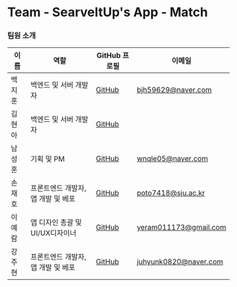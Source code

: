 # Team - SearveItUp's App - Match

### 팀원 소개

| 이름   | 역할                               | GitHub 프로필                            | 이메일                |
| ------ | ---------------------------------- | ---------------------------------------- | --------------------- |
| 백지훈 | 백엔드 및 서버 개발자              | [GitHub](https://github.com/Chuseok22)   |  bjh59629@naver.com   |
| 김현아 | 백엔드 및 서버 개발자              | [GitHub](https://github.com/10Hyuna)     |                       |
| 남성훈 | 기획 및 PM                         | [GitHub](https://github.com/hooniewinner)  |  wnqle05@naver.com  |
| 손재호 | 프론트엔드 개발자, 앱 개발 및 베포 | [GitHub](https://github.com/thswogh)     | poto7418@sju.ac.kr    |
| 이예람 | 앱 디자인 총괄 및 UI/UX디자이너    | [GitHub](https://github.com/yeramyyi)    |  yeram011173@gmail.com   |
| 강주현 | 프론트엔드 개발자, 앱 개발 및 베포 | [GitHub](https://github.com/juhyunk0820) | juhyunk0820@naver.com |
